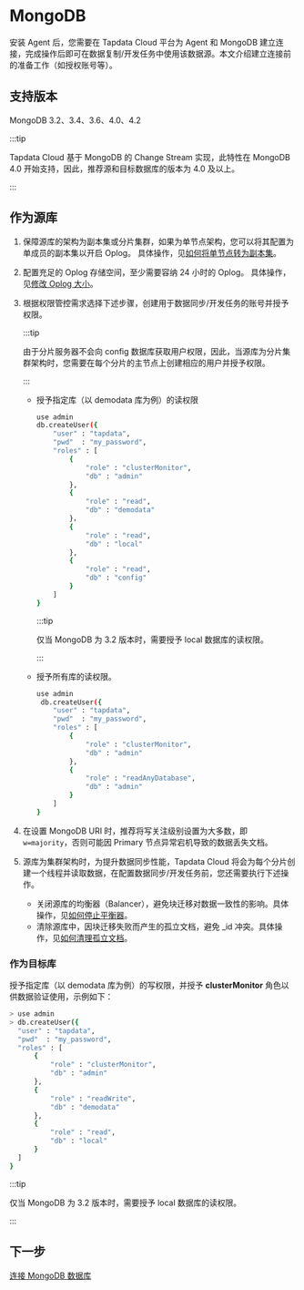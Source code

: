 # MongoDB

安装 Agent 后，您需要在 Tapdata Cloud 平台为 Agent 和 MongoDB 建立连接，完成操作后即可在数据复制/开发任务中使用该数据源。本文介绍建立连接前的准备工作（如授权账号等）。

## 支持版本

MongoDB 3.2、3.4、3.6、4.0、4.2

:::tip

Tapdata Cloud 基于 MongoDB 的 Change Stream 实现，此特性在 MongoDB 4.0 开始支持，因此，推荐源和目标数据库的版本为 4.0 及以上。

:::

## 作为源库

1. 保障源库的架构为副本集或分片集群，如果为单节点架构，您可以将其配置为单成员的副本集以开启 Oplog。
   具体操作，见[如何将单节点转为副本集](https://docs.mongodb.com/manual/tutorial/convert-standalone-to-replica-set/)。

2. 配置充足的 Oplog 存储空间，至少需要容纳 24 小时的 Oplog。
   具体操作，见[修改 Oplog 大小](https://docs.mongodb.com/manual/tutorial/change-oplog-size/)。

3. 根据权限管控需求选择下述步骤，创建用于数据同步/开发任务的账号并授予权限。

   :::tip

   由于分片服务器不会向 config 数据库获取用户权限，因此，当源库为分片集群架构时，您需要在每个分片的主节点上创建相应的用户并授予权限。

   :::

   * 授予指定库（以 demodata 库为例）的读权限

     ```bash
     use admin
     db.createUser({
         "user" : "tapdata",
         "pwd"  : "my_password",
         "roles" : [
             {
                 "role" : "clusterMonitor",
                 "db" : "admin"
             },
             {
                 "role" : "read",
                 "db" : "demodata"
             }，
             {
                 "role" : "read",
                 "db" : "local"
             },
             {
                 "role" : "read",
                 "db" : "config"
             }
         ]
     }
     ```

     :::tip

     仅当 MongoDB 为 3.2 版本时，需要授予 local 数据库的读权限。

     :::

   * 授予所有库的读权限。

     ```bash
     use admin
      db.createUser({
         "user" : "tapdata",
         "pwd"  : "my_password",
         "roles" : [
             {
                 "role" : "clusterMonitor",
                 "db" : "admin"
             },
             {
                 "role" : "readAnyDatabase",
                 "db" : "admin"
             }
         ]
     }
     ```

4. 在设置 MongoDB URI 时，推荐将写关注级别设置为大多数，即 `w=majority`，否则可能因 Primary 节点异常宕机导致的数据丢失文档。

5. 源库为集群架构时，为提升数据同步性能，Tapdata Cloud 将会为每个分片创建一个线程并读取数据，在配置数据同步/开发任务前，您还需要执行下述操作。

   * 关闭源库的均衡器（Balancer），避免块迁移对数据一致性的影响。具体操作，见[如何停止平衡器](https://docs.mongodb.com/manual/reference/method/sh.stopBalancer/)。
   * 清除源库中，因块迁移失败而产生的孤立文档，避免 _id 冲突。具体操作，见[如何清理孤立文档](https://docs.mongodb.com/manual/reference/command/cleanupOrphaned/)。



### 作为目标库

授予指定库（以 demodata 库为例）的写权限，并授予 **clusterMonitor** 角色以供数据验证使用，示例如下：

```bash
> use admin
> db.createUser({
  "user" : "tapdata",
  "pwd"  : "my_password",
  "roles" : [
      {
          "role" : "clusterMonitor",
          "db" : "admin"
      },
      {
          "role" : "readWrite",
          "db" : "demodata"
      },
      {
          "role" : "read",
          "db" : "local"
      }
  ]
}
```

:::tip

仅当 MongoDB 为 3.2 版本时，需要授予 local 数据库的读权限。

:::



## 下一步

[连接 MongoDB 数据库](../../../user-guide/connect-database/certified/connect-mongodb.md)

